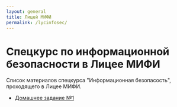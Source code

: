 ```yaml
---
layout: general
title: Лицей МИФИ
permalink: /lycinfosec/
---
```


# Спецкурс по информационной безопасности в Лицее МИФИ

Список материалов спецкурса "Информационная безопасость", проходящего в Лицее МИФИ.

* [Домашнее задание №1](./Lyc-Infosec/assignment_1.pdf)
